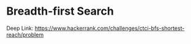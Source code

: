 # Breadth-first Search

Deep Link: https://www.hackerrank.com/challenges/ctci-bfs-shortest-reach/problem
